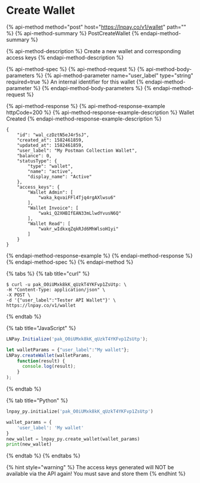 # Create Wallet

{% api-method method="post" host="https://lnpay.co/v1/wallet" path="" %}
{% api-method-summary %}
PostCreateWallet
{% endapi-method-summary %}

{% api-method-description %}
Create a new wallet and corresponding access keys
{% endapi-method-description %}

{% api-method-spec %}
{% api-method-request %}
{% api-method-body-parameters %}
{% api-method-parameter name="user\_label" type="string" required=true %}
An internal identifier for this wallet
{% endapi-method-parameter %}
{% endapi-method-body-parameters %}
{% endapi-method-request %}

{% api-method-response %}
{% api-method-response-example httpCode=200 %}
{% api-method-response-example-description %}
Wallet Created
{% endapi-method-response-example-description %}

```
{
    "id": "wal_czDztN5eJ4r5sJ",
    "created_at": 1582461859,
    "updated_at": 1582461859,
    "user_label": "My Postman Collection Wallet",
    "balance": 0,
    "statusType": {
        "type": "wallet",
        "name": "active",
        "display_name": "Active"
    },
    "access_keys": {
        "Wallet Admin": [
            "waka_kqvaiFFl4Tjq4rgAXlwsu6"
        ],
        "Wallet Invoice": [
            "waki_Q2XHBIfEAN33mLlwdYvusN6Q"
        ],
        "Wallet Read": [
            "wakr_wIdkxqZqkRJd6MhWlsoH1yi"
        ]
    }
}
```
{% endapi-method-response-example %}
{% endapi-method-response %}
{% endapi-method-spec %}
{% endapi-method %}

{% tabs %}
{% tab title="curl" %}
```text
$ curl -u pak_O0iUMxk8kK_qUzkT4YKFvp1ZsUtp: \
-H "Content-Type: application/json" \
-X POST \
-d '{"user_label":"Tester API Wallet"}' \
https://lnpay.co/v1/wallet
```
{% endtab %}

{% tab title="JavaScript" %}
```javascript
LNPay.Initialize('pak_O0iUMxk8kK_qUzkT4YKFvp1ZsUtp');

let walletParams = {"user_label":"My wallet"};
LNPay.createWallet(walletParams,
    function(result) {
      console.log(result);
    }
);
```
{% endtab %}

{% tab title="Python" %}
```python
lnpay_py.initialize('pak_O0iUMxk8kK_qUzkT4YKFvp1ZsUtp')

wallet_params = {
    'user_label': 'My wallet'
}
new_wallet = lnpay_py.create_wallet(wallet_params)
print(new_wallet)
```
{% endtab %}
{% endtabs %}

{% hint style="warning" %}
The access keys generated will NOT be available via the API again! You must save and store them
{% endhint %}



